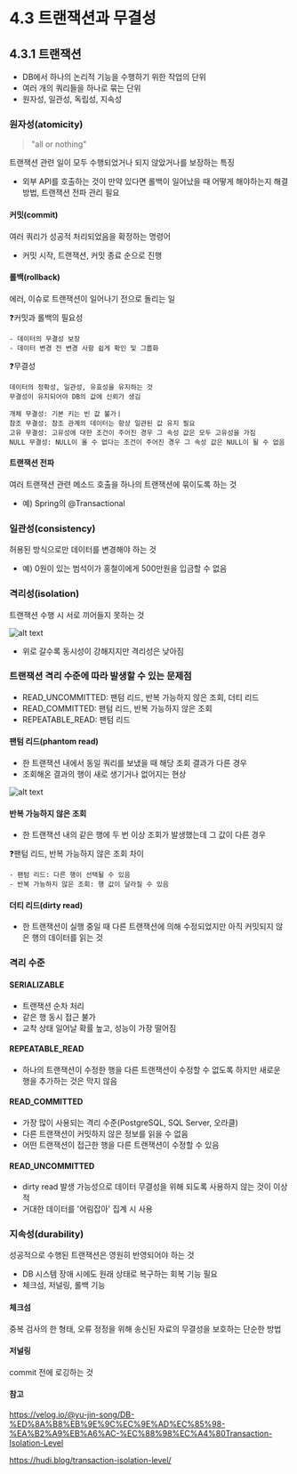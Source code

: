 # 4.3 트랜잭션과 무결성
## 4.3.1 트랜잭션
- DB에서 하나의 논리적 기능을 수행하기 위한 작업의 단위
- 여러 개의 쿼리들을 하나로 묶는 단위
- 원자성, 일관성, 독립성, 지속성

### 원자성(atomicity)
> "all or nothing"

트랜잭션 관련 일이 모두 수행되었거나 되지 않았거나를  보장하는 특징
- 외부 API를 호출하는 것이 만약 있다면 롤백이 일어났을 때 어떻게 해야하는지 해결 방법, 트랜잭션 전파 관리 필요

#### 커밋(commit)
여러 쿼리가 성공적 처리되었음을 확정하는 명령어
- 커밋 시작, 트랜잭션, 커밋 종료 순으로 진행

#### 롤백(rollback)
에러, 이슈로 트랜잭션이 일어나기 전으로 돌리는 일

❓커밋과 롤백의 필요성
```
- 데이터의 무결성 보장
- 데이터 변경 전 변경 사항 쉽게 확인 및 그룹화
```

❓무결성
```
데이터의 정확성, 일관성, 유효성을 유지하는 것
무결성이 유지되어야 DB의 값에 신뢰가 생김

개체 무결성: 기본 키는 빈 값 불가ㅣ
참조 무결성: 참조 관계의 데이터는 항상 일관된 값 유지 필요
고유 무결성: 고유성에 대한 조건이 주어진 경우 그 속성 값은 모두 고유성을 가짐
NULL 무결성: NULL이 올 수 없다는 조건이 주어진 경우 그 속성 값은 NULL이 될 수 없음
```


#### 트랜잭션 전파
여러 트랜잭션 관련 메소드 호출을 하나의 트랜잭션에 묶이도록 하는 것
- 예) Spring의 @Transactional

### 일관성(consistency)
허용된 방식으로만 데이터를 변경해야 하는 것
- 예) 0원이 있는 범석이가 홍철이에게 500만원을 입금할 수 없음

### 격리성(isolation)
트랜잭션 수행 시 서로 끼어들지 못하는 것
<br>

![alt text](image.png)
- 위로 갈수록 동시성이 강해지지만 격리성은 낮아짐

### 트랜잭션 격리 수준에 따라 발생할 수 있는 문제점
- READ_UNCOMMITTED:  팬텀 리드, 반복 가능하지 않은 조회, 더티 리드
- READ_COMMITTED: 팬텀 리드, 반복 가능하지 않은 조회
- REPEATABLE_READ: 팬텀 리드

#### 팬텀 리드(phantom read)
- 한 트랜잭션 내에서 동일 쿼리를 보냈을 때 해당 조회 결과가 다른 경우
- 조회해온 결과의 행이 새로 생기거나 없어지는 현상

![alt text](image-1.png)

#### 반복 가능하지 않은 조회
- 한 트랜잭션 내의 같은 행에 두 번 이상 조회가 발생했는데 그 값이 다른 경우

❓팬텀 리드, 반복 가능하지 않은 조회 차이
```
- 팬텀 리드: 다른 행이 선택될 수 있음
- 반복 가능하지 않은 조회: 행 값이 달라질 수 있음
```

#### 더티 리드(dirty read)
- 한 트랜잭션이 실행 중일 때 다른 트랜잭션에 의해 수정되었지만 아직 커밋되지 않은 행의 데이터를 읽는 것

### 격리 수준
#### SERIALIZABLE
- 트랜잭션 순차 처리
- 같은 행 동시 접근 불가
- 교착 상태 일어날 확률 높고, 성능이 가장 떨어짐

#### REPEATABLE_READ
- 하나의 트랜잭션이 수정한 행을 다른 트랜잭션이 수정할 수 없도록 하지만 새로운 행을 추가하는 것은 막지 않음

#### READ_COMMITTED
- 가장 많이 사용되는 격리 수준(PostgreSQL, SQL Server, 오라클)
- 다른 트랜잭션이 커밋하지 않은 정보를 읽을 수 없음
- 어떤 트랜잭션이 접근한 행을 다른 트랜잭션이 수정할 수 있음

#### READ_UNCOMMITTED
- dirty read 발생 가능성으로 데이터 무결성을 위해 되도록 사용하지 않는 것이 이상적
- 거대한 데이터를 '어림잡아' 집계 시 사용

### 지속성(durability)
성공적으로 수행된 트랜잭션은 영원히 반영되어야 하는 것
- DB 시스템 장애 시에도 원래 상태로 복구하는 회복 기능 필요
- 체크섬, 저널링, 롤백 기능

#### 체크섬
중복 검사의 한 형태, 오류 정정을 위해 송신된 자료의 무결성을 보호하는 단순한 방법

#### 저널링
commit 전에  로깅하는 것




#### 참고
https://velog.io/@yu-jin-song/DB-%ED%8A%B8%EB%9E%9C%EC%9E%AD%EC%85%98-%EA%B2%A9%EB%A6%AC-%EC%88%98%EC%A4%80Transaction-Isolation-Level

https://hudi.blog/transaction-isolation-level/